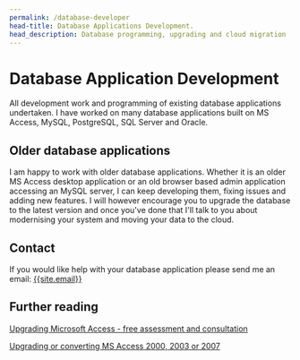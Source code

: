 ```yaml
---
permalink: /database-developer
head-title: Database Applications Development.
head_description: Database programming, upgrading and cloud migration
---
```


# <i class="fa fa-database icon-db" ></i> Database Application Development

All development work and programming of existing database applications undertaken.  I have worked on many database applications built on MS Access, MySQL, PostgreSQL, SQL Server and Oracle.

## Older database applications

I am happy to work with older database applications. Whether it is an older MS Access desktop application or an old browser based admin application accessing an MySQL server,  I can keep developing them, fixing issues and adding new features. I will however encourage you to upgrade the database to the latest version and once you've done that I'll talk to you about modernising your system and moving your data to the cloud.

## Contact

If you would like help with your database application please send me an email: [{{site.email}}](mailto:{{site.email}})

## Further reading

[Upgrading Microsoft Access - free assessment and consultation](/ms-access-upgrade)

[Upgrading or converting MS Access 2000, 2003 or 2007](/articles/upgrading-ms-access-database)
